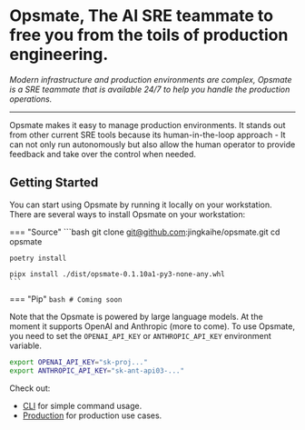 # Opsmate, The AI SRE teammate to free you from the toils of production engineering.

_Modern infrastructure and production environments are complex, Opsmate is a SRE teammate that is available 24/7 to help you handle the production operations._

---

Opsmate makes it easy to manage production environments. It stands out from other current SRE tools because its human-in-the-loop approach - It can not only run autonomously but also allow the human operator to provide feedback and take over the control when needed.

## Getting Started

You can start using Opsmate by running it locally on your workstation. There are several ways to install Opsmate on your workstation:

=== "Source"
    ```bash
    git clone git@github.com:jingkaihe/opsmate.git
    cd opsmate

    poetry install

    pipx install ./dist/opsmate-0.1.10a1-py3-none-any.whl
    ```

=== "Pip"
    ```bash
    # Coming soon
    ```

Note that the Opsmate is powered by large language models. At the moment it supports OpenAI and Anthropic (more to come). To use Opsmate, you need to set the `OPENAI_API_KEY` or `ANTHROPIC_API_KEY` environment variable.

```bash
export OPENAI_API_KEY="sk-proj..."
export ANTHROPIC_API_KEY="sk-ant-api03-..."
```

Check out:

- [CLI](cli.md) for simple command usage.
- [Production](production.md) for production use cases.
